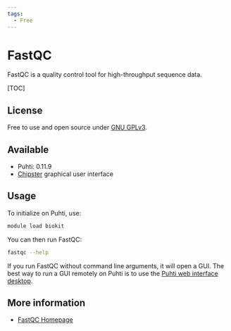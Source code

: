```yaml
---
tags:
  - Free
---
```


# FastQC

FastQC is a quality control tool for high-throughput sequence data.

[TOC]

## License

Free to use and open source under [GNU GPLv3](https://www.gnu.org/licenses/gpl-3.0.html).

## Available

- Puhti: 0.11.9
- [Chipster](https://chipster.csc.fi) graphical user interface

## Usage

To initialize on Puhti, use:

```bash
module load biokit
```

You can then run FastQC:

```bash
fastqc --help
```

If you run FastQC without command line arguments, it will open a GUI. The best way to run a GUI remotely on Puhti is to use the [Puhti web interface desktop](../computing/webinterface/desktop.md).

## More information

* [FastQC Homepage](https://www.bioinformatics.babraham.ac.uk/projects/fastqc/)
